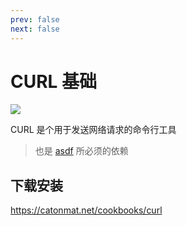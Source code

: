 ```yaml
---
prev: false
next: false
---
```


# CURL 基础

![](/static/skill-images/curl.webp)

CURL 是个用于发送网络请求的命令行工具

> 也是 [asdf](/others/tools/asdf/) 所必须的依赖

## 下载安装

https://catonmat.net/cookbooks/curl

